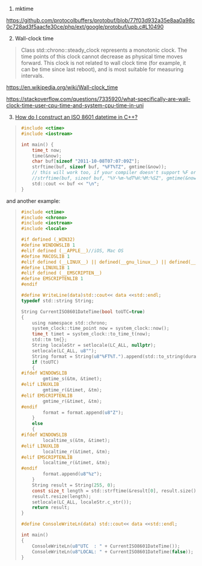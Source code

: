 1. mktime

https://github.com/protocolbuffers/protobuf/blob/77f03d932a35e8aa0a98c0c728ad3f5aacfe30ce/php/ext/google/protobuf/upb.c#L10490

2. Wall-clock time

>Class std::chrono::steady_clock represents a monotonic clock. The time points of this clock cannot decrease as physical time moves forward. This clock is not related to wall clock time (for example, it can be time since last reboot), and is most suitable for measuring intervals.

https://en.wikipedia.org/wiki/Wall-clock_time

https://stackoverflow.com/questions/7335920/what-specifically-are-wall-clock-time-user-cpu-time-and-system-cpu-time-in-uni

3. [How do I construct an ISO 8601 datetime in C++?](https://stackoverflow.com/questions/9527960/how-do-i-construct-an-iso-8601-datetime-in-c)

> ```c
> #include <ctime>
> #include <iostream>
> 
> int main() {
>     time_t now;
>     time(&now);
>     char buf[sizeof "2011-10-08T07:07:09Z"];
>     strftime(buf, sizeof buf, "%FT%TZ", gmtime(&now));
>     // this will work too, if your compiler doesn't support %F or %T:
>     //strftime(buf, sizeof buf, "%Y-%m-%dT%H:%M:%SZ", gmtime(&now));
>     std::cout << buf << "\n";
> }
> ```

and another example:

> ```c
> #include <ctime>
> #include <chrono>
> #include <iostream> 
> #include <locale>  
> 
> #if defined (_WIN32) 
> #define WINDOWSLIB 1
> #elif defined (__APPLE__)//iOS, Mac OS
> #define MACOSLIB 1
> #elif defined (__LINUX__) || defined(__gnu_linux__) || defined(__linux__) || defined(__linux) || defined(linux)//_Ubuntu - Fedora - Centos - RedHat
> #define LINUXLIB 1
> #elif defined (__EMSCRIPTEN__)
> #define EMSCRIPTENLIB 1
> #endif
> 
> #define WriteLine(data)std::cout<< data <<std::endl;
> typedef std::string String;
> 
> String CurrentISO8601DateTime(bool toUTC=true)
> {
>     using namespace std::chrono;
>     system_clock::time_point now = system_clock::now();
>     time_t timet = system_clock::to_time_t(now);
>     std::tm tm{};
>     String localeStr = setlocale(LC_ALL, nullptr);
>     setlocale(LC_ALL, u8"");
>     String format = String(u8"%FT%T.").append(std::to_string(duration_cast<milliseconds>(now.time_since_epoch()).count() % static_cast<long long>(1000)));
>     if (toUTC)
>     {
> #ifdef WINDOWSLIB
>         gmtime_s(&tm, &timet);
> #elif LINUXLIB
>         gmtime_r(&timet, &tm);
> #elif EMSCRIPTENLIB
>         gmtime_r(&timet, &tm);
> #endif
>         format = format.append(u8"Z");
>     }
>     else
>     {
> #ifdef WINDOWSLIB
>         localtime_s(&tm, &timet);
> #elif LINUXLIB
>         localtime_r(&timet, &tm);
> #elif EMSCRIPTENLIB
>         localtime_r(&timet, &tm);
> #endif
>         format.append(u8"%z");
>     }
>     String result = String(255, 0);
>     const size_t length = std::strftime(&result[0], result.size(), format.c_str(), &tm);
>     result.resize(length);
>     setlocale(LC_ALL, localeStr.c_str());
>     return result;
> }
> 
> #define ConsoleWriteLn(data) std::cout<< data <<std::endl;
> 
> int main()
> {
>     ConsoleWriteLn(u8"UTC  : " + CurrentISO8601DateTime());
>     ConsoleWriteLn(u8"LOCAL: " + CurrentISO8601DateTime(false));
> }
> ```